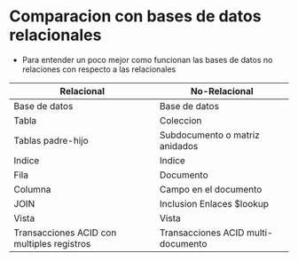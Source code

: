 # Comparacion con bases de datos relacionales

- Para entender un poco mejor como funcionan las bases de datos 
no relaciones con respecto a las relacionales

<table>
<thead>
    <tr>
        <th>Relacional</th>
        <th>No-Relacional</th>
    </tr>
</thead>
<tbody>
    <tr>
        <td>Base de datos</td>
        <td>Base de datos</td>
    </tr>
    <tr>
        <td>Tabla</td>
        <td>Coleccion</td>
    </tr>
    <tr>
        <td>Tablas padre-hijo</td>
        <td>Subdocumento o matriz anidados</td>
    </tr>
    <tr>
        <td>Indice</td>
        <td>Indice</td>
    </tr>
    <tr>
        <td>Fila</td>
        <td>Documento</td>
    </tr>
    <tr>
        <td>Columna</td>
        <td>Campo en el documento</td>
    </tr>
    <tr>
        <td>JOIN</td>
        <td>Inclusion Enlaces $lookup</td>
    </tr>
    <tr>
        <td>Vista</td>
        <td>Vista</td>
    </tr>
    <tr>
        <td>Transacciones ACID con multiples registros</td>
        <td>Transacciones ACID multi-documento</td>
    </tr>
</tbody>
</table>
